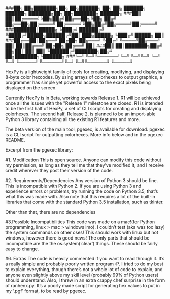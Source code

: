 ###██╗  ██╗███████╗██╗  ██╗██████╗ ██╗   ██╗     ██████╗  ██████╗ ███████╗██╗  ██╗███████╗ ██████╗
###██║  ██║██╔════╝╚██╗██╔╝██╔══██╗╚██╗ ██╔╝     ██╔══██╗██╔════╝ ██╔════╝╚██╗██╔╝██╔════╝██╔════╝
###███████║█████╗   ╚███╔╝ ██████╔╝ ╚████╔╝█████╗██████╔╝██║  ███╗█████╗   ╚███╔╝ █████╗  ██║
###██╔══██║██╔══╝   ██╔██╗ ██╔═══╝   ╚██╔╝ ╚════╝██╔═══╝ ██║   ██║██╔══╝   ██╔██╗ ██╔══╝  ██║
###██║  ██║███████╗██╔╝ ██╗██║        ██║        ██║     ╚██████╔╝███████╗██╔╝ ██╗███████╗╚██████╗
###╚═╝  ╚═╝╚══════╝╚═╝  ╚═╝╚═╝        ╚═╝        ╚═╝      ╚═════╝ ╚══════╝╚═╝  ╚═╝╚══════╝ ╚═════╝



HexPy is a lightweight family of tools for creating, modifying, and displaying 8-byte color hexcodes. By using arrays of colorhexes to output graphics, a programmer has simple yet powerful access to the exact pixels being displayed on the screen. 

Currently HexPy is in Beta, working towards Release 1. R1 will be achieved once all the issues with the "Release 1" milestone are closed. R1 is intended to be the first half of HexPy, a set of CLI scripts for creating and displaying colorhexes. The second half, Release 2, is planned to be an import-able Python 3 library containing all the existing R1 features and more.

The beta version of the main tool, pgexec, is available for download. pgexec is a CLI script for outputting colorhexes. More info below and in the pgexec README.


Excerpt from the pgexec library:

#1. Modification
This is open source. Anyone can modify this code without my permission, as long as they tell me that they’ve modified it, and I receive credit wherever they post their version of the code.

#2. Requirements/Dependencies
Any version of Python 3 should be fine. This is incompatible with Python 2. If you are using Python 3 and experience errors or problems, try running the code on Python 3.5, that’s what this was made with. Also note that this requires a lot of the built-in libraries that come with the standard Python 3.5 installation, such as tkinter.

Other than that, there are no dependencies

#3.Possible Incompatibilities
This code was made on a mac!(for Python programming, linux > mac > windows imo). I couldn’t test (aka was too lazy) the system commands on other oses! This should work with linux but not windows, however there is good news! The only parts that should be incompatible are the the os.system(‘clear’) things. These should be fairly easy to change.

#6. Extras
The code is heavily commented if you want to read through it. It’s a really simple and probably poorly written program :P. I tried to do my best to explain everything, though there’s not a whole lot of code to explain, and anyone even slightly above my skill level (probably 99% of Python users) should understand. Also, I threw in an extra crappy chef surprise in the form of ranhenx.py. It’s a poorly made script for generating hex values to put in my ‘.pgf’ format, to be read by pgexec. 
